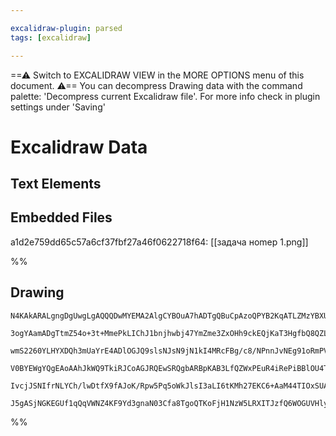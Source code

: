```yaml
---

excalidraw-plugin: parsed
tags: [excalidraw]

---
```

==⚠  Switch to EXCALIDRAW VIEW in the MORE OPTIONS menu of this document. ⚠== You can decompress Drawing data with the command palette: 'Decompress current Excalidraw file'. For more info check in plugin settings under 'Saving'


# Excalidraw Data

## Text Elements
## Embedded Files
a1d2e759dd65c57a6cf37fbf27a46f0622718f64: [[задача ноmеp 1.png]]

%%
## Drawing
```compressed-json
N4KAkARALgngDgUwgLgAQQQDwMYEMA2AlgCYBOuA7hADTgQBuCpAzoQPYB2KqATLZMzYBXUtiRoIACyhQ4zZAHoFAc0JRJQgEYA6bGwC2CgF7N6hbEcK4OCtptbErHALRY8RMpWdx8Q1TdIEfARcZgRmBShcZQUebQBGAAYEmjoghH0EDihmbgBtcDBQMBKIEm4IAHUeAEVsABFfKn5S2EQKwn1opBbITG5nADYAFnjtRMGAdkmATniAVniAZhXp

3ogYAamADgTtmZ54o+3t+MmePkLIChJ1bnjhwbj47YmZme3ZxOHh9ckEQjKaT3HgfbQ8QZLRITSGJbYQwbrazKYLcRLrZhQUhsADWCAAwmx8GxSBUsdZmHBcIFsqkSpBNLhsDjlNihBxiITiaSJOSOJTqVkoHTSgAzQj4fAAZVgqIkkiZGkCIoEWNxCEqt0k9wxarxMpgcvQgg8KogbKBHHCuTQ8XWbCp2DUm1t0PWbI5VuYNtQHCEkoxCAQxG4g

wmS2260YLHYXDQh3mUaYrE4ADlOGJQ9slsNJsN9jN1kI4MRcFBg/c8/NPnnJvNEg91oRmPV0uWQ2hRQQwutWcI4ABJYg+vIAXXWmmEHIAosFMtkR+OrhAiBwcdw/QHl8TmRXO92EOtxcEhxVcPFiDwEHWZsRiIN5th5pNcINsKKlpNRZpRTwX49RQmC5JheUURjNZh3HEVACnpMA7SueCriXekyg5LAz0SCBCgAX3AFCIFwOA4BlMtoOKSB1AyaC

V0BYEWgYQgEAoAAhJkWQ9TkiRJCoAGJRQEwSRQgbARBpKAB3LfQZWxPEuR4iRePiBBlOU4TRNIcTJIyNjmT7dkuO5MlyH5KlxPUsShW0/QADEJWlWUaJNcoGI0rSpJk9VNWIO541cyzsmszz9UcipnJDfzNKsqSACVhEta0dUKESAokqSAHlHWde43WStzooyGzOCgGzcH0CUXVQRM8tS6yiuyKVCCMaCeHRGqosCqSABUsCgABBIhlDjdBglFYV

IvcjJSNIfrNLYCh/lwDtfX9fAJoK/Rpw5Pq5oWkJlsI3aLI6tKMh27EKC6+AaM44TIOxSUAA0QSWGZtBWbZc0SCE4SeBj7qJfAAE1uGzeZtBmRJ3iWB5Xnmd4GKMNgDG4CjIHoAghGg5JJkGV5c1w9bOoyOKDK9H1zSnCLktZEhGua7hWoY2niBlBA4G4arShZgBZNhiAQLbcE0YJlq7fAexp0gSHknlUDRiAWKJA7SGURkAApDkmaheDOHWtZ15

J5gASjNGKEGUf1qQqVWNZ4KF9Yd3gnaN03Cfa8TgoQTKoFjH1NzW5LRXITJzfQ6WOGUVHlyyYXRe4LEsfWbAiA5tBE8PZcODK6CM/tIQoFXXPSCx93SjsAArBBsByKVs7gPmBaFkW91QcXJdKJlfcYLrkfwaPULaJz0hr2MzVEzEDCu9o0AD9YdzxMWDyPbFpJH33OG4dvM9Q/BQn60ee77jdVtw8AcP4CBj3CVG8JwoA===
```
%%